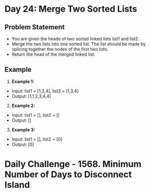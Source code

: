 # Day 24: Merge Two Sorted Lists

## Problem Statement
- You are given the heads of two sorted linked lists list1 and list2.
- Merge the two lists into one sorted list. The list should be made by splicing together the nodes of the first two lists.
- Return the head of the merged linked list.

## Example

1. **Example 1:**
- Input: list1 = [1,2,4], list2 = [1,3,4]
- Output: [1,1,2,3,4,4]

2. **Example 2:**
- Input: list1 = [], list2 = []
- Output: []

3. **Example 3:**
- Input: list1 = [], list2 = [0]
- Output: [0]

# Daily Challenge - 1568. Minimum Number of Days to Disconnect Island
